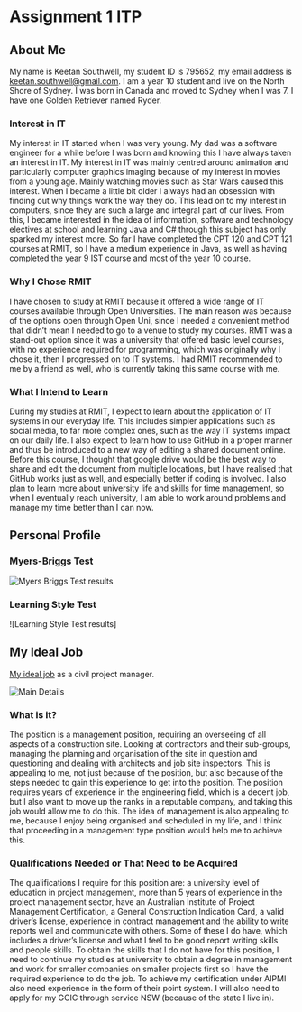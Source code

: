 # Assignment 1 ITP

## About Me

My name is Keetan Southwell, my student ID is 795652, my email address is keetan.southwell@gmail.com. I am a year 10 student and live on the North Shore of Sydney. I was born in Canada and moved to Sydney when I was 7. I have one Golden Retriever named Ryder.

### Interest in IT

My interest in IT started when I was very young. My dad was a software engineer for  a while before I was born and knowing this I have always taken an interest in IT. My interest in IT was mainly centred around animation and particularly computer graphics imaging because of my interest in movies from a young age. Mainly watching movies such as Star Wars caused this interest. When I became a little bit older I always had an obsession with finding out why things work the way they do. This lead on to my interest in computers, since they are such a large and integral part of our lives. From this, I became interested in the idea of information, software and technology electives at school and learning Java and C# through this subject has only sparked my interest more. So far I have completed the CPT 120 and CPT 121 courses at RMIT, so I have a medium experience in Java, as well as having completed the year 9 IST course and most of the year 10 course.

### Why I Chose RMIT

I have chosen to study at RMIT because it offered a wide range of IT courses available through Open Universities. The main reason was because of the options open through Open Uni, since I needed a convenient method that didn’t mean I needed to go to a venue to study my courses. RMIT was a stand-out option since it was a university that offered basic level courses, with no experience required for programming, which was originally why I chose it, then I progressed on to IT systems. I had RMIT recommended to me by a friend as well, who is currently taking this same course with me.

### What I Intend to Learn

During my studies at RMIT, I expect to learn about the application of IT systems in our everyday life. This includes simpler applications such as social media, to far more complex ones, such as the way IT systems impact on our daily life. I also expect to learn how to use GitHub in a proper manner and thus be introduced to a new way of editing a shared document online. Before this course, I thought that google drive would be the best way to share and edit the document from multiple locations, but I have realised that GitHub works just as well, and especially better if coding is involved. I also plan to learn more about university life and skills for time management, so when I eventually reach university, I am able to work around problems and manage my time better than I can now.

## Personal Profile

### Myers-Briggs Test
![Myers Briggs Test results](https://github.com/keetanSouthwell/ITPAssignment1/blob/master/Screen%20Shot%202018-06-05%20at%2011.15.36%20am.png)

### Learning Style Test
![Learning Style Test results] 

## My Ideal Job

[My ideal job](https://www.seek.com.au/job/39733656?searchrequesttoken=9f6a4ef6-eb8f-4918-9b2f-aa49fd6884c9&type=promoted) as a civil project manager.

![Main Details](https://github.com/keetanSouthwell/ITPAssignment1/blob/master/Screen%20Shot%202019-09-11%20at%204.15.26%20pm.png)

### What is it?
The position is a management position, requiring an overseeing of all aspects of a construction site. Looking at contractors and their sub-groups, managing the planning and organisation of the site in question and questioning and dealing with architects and job site inspectors. This is appealing to me, not just because of the position, but also because of the steps needed to gain this experience to get into the position. The position requires years of experience in the engineering field, which is a decent job, but I also want to move up the ranks in a reputable company, and taking this job would allow me to do this. The idea of management is also appealing to me, because I enjoy being organised and scheduled in my life, and I think that proceeding in a management type position would help me to achieve this.

### Qualifications Needed or That Need to be Acquired
The qualifications I require for this position are: a university level of education in project management, more than 5 years of experience in the project management sector, have an Australian Institute of Project Management Certification, a General Construction Indication Card, a valid driver’s license, experience in contract management and the ability to write reports well and communicate with others.
Some of these I do have, which includes a driver’s license and what I feel to be good report writing skills and people skills.
To obtain the skills that I do not have for this position, I need to continue my studies at university to obtain a degree in management and work for smaller companies on smaller projects first so I have the required experience to do the job. To achieve my certification under AIPMI also need experience in the form of their point system. I will also need to apply for my GCIC through service NSW (because of the state I live in).
